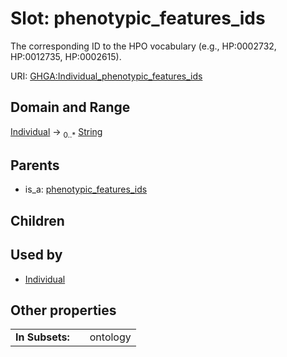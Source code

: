 
# Slot: phenotypic_features_ids


The corresponding ID to the HPO vocabulary (e.g., HP:0002732, HP:0012735, HP:0002615).

URI: [GHGA:Individual_phenotypic_features_ids](https://w3id.org/GHGA/Individual_phenotypic_features_ids)


## Domain and Range

[Individual](Individual.md) &#8594;  <sub>0..\*</sub> [String](types/String.md)

## Parents

 *  is_a: [phenotypic_features_ids](phenotypic_features_ids.md)

## Children


## Used by

 * [Individual](Individual.md)

## Other properties

|  |  |  |
| --- | --- | --- |
| **In Subsets:** | | ontology |

